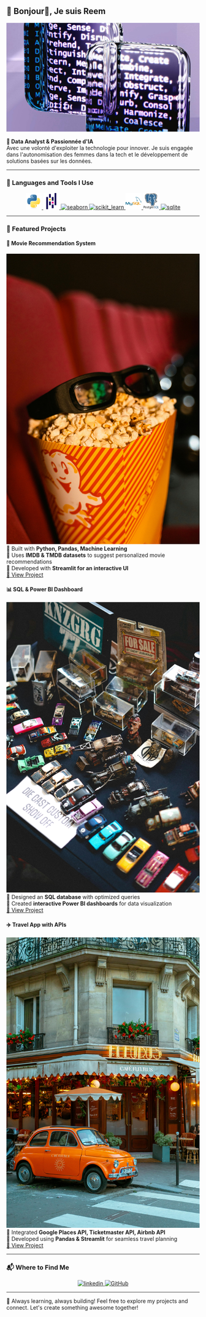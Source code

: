 ## 🚀 Bonjour👋, Je suis Reem

![Header Image](https://github.com/MimiO91/MimiO91/blob/main/pexels-googledeepmind-18069696.jpg)  

**🔹 Data Analyst & Passionnée d'IA**  
Avec une volonté d'exploiter la technologie pour innover. Je suis engagée dans l'autonomisation des femmes dans la tech et le développement de solutions basées sur les données.

---

### 🚀 Languages and Tools I Use
<p align="center">
  <a target="_blank" href="https://raw.githubusercontent.com/devicons/devicon/master/icons/python/python-original.svg">
    <img src="https://raw.githubusercontent.com/devicons/devicon/master/icons/python/python-original.svg" alt="python" width="42" height="42" />
  </a>
  <a target="_blank" href="https://raw.githubusercontent.com/devicons/devicon/2ae2a900d2f041da66e950e4d48052658d850630/icons/pandas/pandas-original.svg">
    <img src="https://raw.githubusercontent.com/devicons/devicon/2ae2a900d2f041da66e950e4d48052658d850630/icons/pandas/pandas-original.svg" alt="pandas" width="42" height="42" />
  </a>
  <a target="_blank" href="https://seaborn.pydata.org/_images/logo-mark-lightbg.svg">
    <img src="https://seaborn.pydata.org/_images/logo-mark-lightbg.svg" alt="seaborn" width="42" height="42" />
  </a>
  <a target="_blank" href="https://upload.wikimedia.org/wikipedia/commons/0/05/Scikit_learn_logo_small.svg">
    <img src="https://upload.wikimedia.org/wikipedia/commons/0/05/Scikit_learn_logo_small.svg" alt="scikit_learn" width="42" height="42" />
  </a>
  <a target="_blank" href="https://raw.githubusercontent.com/devicons/devicon/master/icons/mysql/mysql-original-wordmark.svg">
    <img src="https://raw.githubusercontent.com/devicons/devicon/master/icons/mysql/mysql-original-wordmark.svg" alt="mysql" width="42" height="42" />
  </a>
  <a target="_blank" href="https://raw.githubusercontent.com/devicons/devicon/master/icons/postgresql/postgresql-original-wordmark.svg">
    <img src="https://raw.githubusercontent.com/devicons/devicon/master/icons/postgresql/postgresql-original-wordmark.svg" alt="postgresql" width="42" height="42" />
  </a>
  <a target="_blank" href="https://www.vectorlogo.zone/logos/sqlite/sqlite-icon.svg">
    <img src="https://www.vectorlogo.zone/logos/sqlite/sqlite-icon.svg" alt="sqlite" width="42" height="42" />
  </a>
</p>

---

### 📌 Featured Projects

#### 🎥 Movie Recommendation System
![Movie Project](https://github.com/MimiO91/MimiO91/blob/main/pexels-tima-miroshnichenko-7991378.jpg)  
🔹 Built with **Python, Pandas, Machine Learning**  
🔹 Uses **IMDB & TMDB datasets** to suggest personalized movie recommendations  
🔹 Developed with **Streamlit for an interactive UI**  
[🔗 View Project](#)

#### 📊 SQL & Power BI Dashboard
![Dashboard](https://github.com/MimiO91/MimiO91/blob/main/pexels-labskiii-12879442.jpg)  
🔹 Designed an **SQL database** with optimized queries  
🔹 Created **interactive Power BI dashboards** for data visualization  
[🔗 View Project](#)

#### ✈️ Travel App with APIs
![Travel App](https://github.com/MimiO91/MimiO91/blob/main/pexels-arcanjosaddi-31052940.jpg)  
🔹 Integrated **Google Places API, Ticketmaster API, Airbnb API**  
🔹 Developed using **Pandas & Streamlit** for seamless travel planning  
[🔗 View Project](#)

---

### 📬 Where to Find Me
<p align="center">
  <a target="_blank" href="https://www.linkedin.com/in/r-bouqueau">
    <img src="https://img.shields.io/badge/LinkedIn-0A66C2?style=for-the-badge&logo=linkedin&logoColor=white" alt="linkedin" />
  </a>
  <a target="_blank" href="https://github.com/MimiO91">
    <img src="https://img.shields.io/badge/GitHub-181717?style=for-the-badge&logo=github&logoColor=white" alt="GitHub" />
  </a>
</p>

---

🚀 Always learning, always building! Feel free to explore my projects and connect. Let's create something awesome together!

